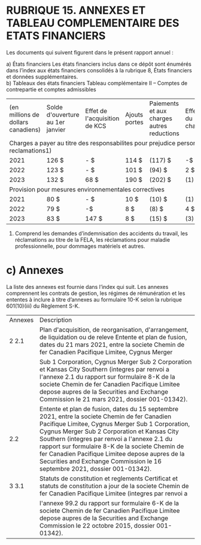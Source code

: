 # RUBRIQUE 15. ANNEXES ET TABLEAU COMPLEMENTAIRE DES ETATS FINANCIERS

Les documents qui suivent figurent dans le présent rapport annuel :

a) États financiers Les états financiers inclus dans ce dépôt sont énumérés dans l’index aux états financiers consolidés à la rubrique 8, États financiers et données supplémentaires.   
b) Tableaux des états financiers Tableau complémentaire II – Comptes de contrepartie et comptes admissibles

<table><tr><td>(en millions de dollars canadiens)</td><td>Solde d&#x27;ouverture au 1er janvier</td><td>Effet de I&#x27;acquisition de KCS</td><td>Ajouts portes</td><td>Paiements et aux charges autres reductions</td><td>Effet du change</td><td>Solde de cloture au 31 decembre</td></tr><tr><td colspan="7">Charges a payer au titre des responsabilites pour prejudice personnel et autres reclamations1)</td></tr><tr><td>2021</td><td>126 $</td><td>- $</td><td>114 $</td><td>(117) $</td><td>-$</td><td>123 $</td></tr><tr><td>2022</td><td>123 $</td><td>- $</td><td>101 $</td><td>(94) $</td><td>2 $</td><td>132 $</td></tr><tr><td>2023</td><td>132 $</td><td>68 $</td><td>190 $</td><td>(202) $</td><td>(1) $</td><td>187 $</td></tr><tr><td colspan="7">Provision pour mesures environnementales correctives</td></tr><tr><td>2021</td><td>80 $</td><td>- $</td><td>10 $</td><td>(10) $</td><td>(1) $</td><td>79 $</td></tr><tr><td>2022</td><td>79 $</td><td>-$</td><td>8 $</td><td>(8) $</td><td>4 $</td><td>83 $</td></tr><tr><td>2023</td><td>83 $</td><td>147 $</td><td>8 $</td><td>(15) $</td><td>(3) $</td><td>220 $</td></tr></table>

1) Comprend les demandes d’indemnisation des accidents du travail, les réclamations au titre de la FELA, les réclamations pour maladie professionnelle, pour dommages matériels et autres.

# c) Annexes

La liste des annexes est fournie dans l’index qui suit. Les annexes comprennent les contrats de gestion, les régimes de rémunération et les ententes à inclure à titre d’annexes au formulaire 10-K selon la rubrique 601(10)(iii) du Règlement S-K.

<table><tr><td>Annexes</td><td>Description</td></tr><tr><td>2 2.1</td><td>Plan d&#x27;acquisition, de reorganisation, d&#x27;arrangement, de liquidation ou de releve Entente et plan de fusion, dates du 21 mars 2021, entre la societe Chemin de fer Canadien Pacifique Limitee, Cygnus Merger</td></tr><tr><td></td><td>Sub 1 Corporation, Cygnus Merger Sub 2 Corporation et Kansas City Southern (integres par renvoi a I&#x27;annexe 2.1 du rapport sur formulaire 8-K de Ia societe Chemin de fer Canadien Pacifique Limitee depose aupres de Ia Securities and Exchange Commission le 21 mars 2021, dossier 001-01342).</td></tr><tr><td> 2.2</td><td>Entente et plan de fusion, dates du 15 septembre 2021, entre la societe Chemin de fer Canadien Pacifique Limitee, Cygnus Merger Sub 1 Corporation, Cygnus Merger Sub 2 Corporation et Kansas City Southern (integres par renvoi a I&#x27;annexe 2.1 du rapport sur formulaire 8-K de la societe Chemin de fer Canadien Pacifique Limitee depose aupres de la Securities and Exchange Commission le 16 septembre 2021, dossier 001-01342).</td></tr><tr><td>3 3.1</td><td>Statuts de constitution et reglements Certificat et statuts de constitution a jour de la societe Chemin de fer Canadien Pacifique Limitee (integres par renvoi a</td></tr><tr><td></td><td>I&#x27;annexe 99.2 du rapport sur formulaire 6-K de la societe Chemin de fer Canadien Pacifique Limitee depose aupres de Ia Securities and Exchange Commission le 22 octobre 2015, dossier 001-01342).</td></tr></table>
